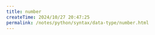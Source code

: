 ```yaml
---
title: number
createTime: 2024/10/27 20:47:25
permalink: /notes/python/syntax/data-type/number.html
---
```

